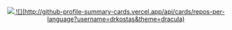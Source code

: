 <p align="center">
<a href="https://github.com/Zy8712">
    <img src="https://github-stats-alpha.vercel.app/api?username=Zy8712&cc=22272e&tc=37BCF6&ic=fff&bc=0000"> 
![](http://github-profile-summary-cards.vercel.app/api/cards/repos-per-language?username=drkostas&theme=dracula) 
</p>

